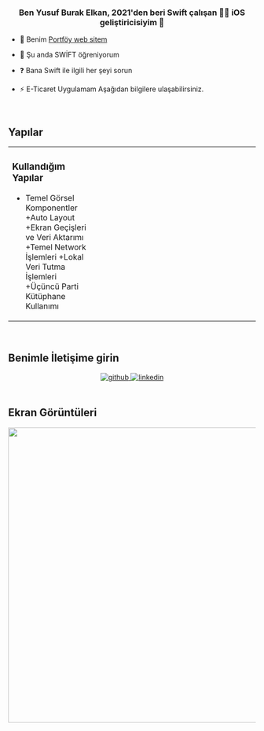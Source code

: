 


### <div align="center">Ben Yusuf Burak Elkan, 2021'den beri Swift çalışan 👨‍💻 iOS geliştiricisiyim 🚀</div>  
  

- 🔭 Benim [Portföy web sitem](https://yusufburakelkann.blogspot.com/)  
  

- 🌱 Şu anda SWİFT öğreniyorum  
  

- ❓ Bana Swift ile ilgili her şeyi sorun  
  

- ⚡ E-Ticaret Uygulamam Aşağıdan bilgilere ulaşabilirsiniz.  
  

<br/>  


## Yapılar
<table><tr><td valign="top" width="33%">



### Kullandığım Yapılar  
- Temel Görsel Komponentler
+Auto Layout
+Ekran Geçişleri ve Veri Aktarımı
+Temel Network İşlemleri
+Lokal Veri Tutma İşlemleri
+Üçüncü Parti Kütüphane Kullanımı


</td><td valign="top" width="33%">



</td><td valign="top" width="33%">



</td></tr></table>  

<br/>  


## Benimle İletişime girin 
<div align="center">
<a href="https://github.com/burakelkan" target="_blank">
<img src=https://img.shields.io/badge/github-%2324292e.svg?&style=for-the-badge&logo=github&logoColor=white alt=github style="margin-bottom: 5px;" />
</a>
<a href="https://linkedin.com/in/Yusuf Burak Elkan" target="_blank">
<img src=https://img.shields.io/badge/linkedin-%231E77B5.svg?&style=for-the-badge&logo=linkedin&logoColor=white alt=linkedin style="margin-bottom: 5px;" />
</a>  
</div>  
  

<br/>  


## Ekran Görüntüleri  
<img src="https://lh5.googleusercontent.com/7BMzVTknibPRlIvif3KfoxFZP6-Cf5KJ-tA3PpJ9hsJp5yLP0cgX0s6Z-qSunM8eQHyfyE7Tv2FinbYAKw1eG5oQAPTOdA522kWsiqxFFvUO-2xPUe-AUPq_1ABZbIbDEDI3tH3kd1fkZjbUz1eHYa8_MdNoe9eiP6ESdJIqyu-0geVMnjON1dc9Wb3wBj3jYtzG" align="left" height="600" width="" />  
  

<br/>  


  

<br/>  

  

<br/>  

  

<br/>  


<br />

